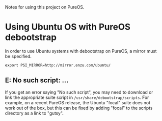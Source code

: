 Notes for using this project on PureOS.

Using Ubuntu OS with PureOS debootstrap
=======================================
In order to use Ubuntu systems with debootstrap on PureOS, a mirror must be
specified.

```
export PSI_MIRROR=http://mirror.enzu.com/ubuntu/
```

E: No such script: ...
----------------------
If you get an error saying "No such script", you may need to download or link
the appropriate suite script in `/usr/share/debootstrap/scripts`.  For example,
on a recent PureOS release, the Ubuntu "focal" suite does not work out of the
box, but this can be fixed by adding "focal" to the scripts directory as a link
to "gutsy".
